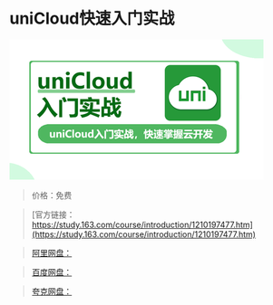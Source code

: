# uniCloud快速入门实战

![img](../../../assets/study163/free/2e1f05fdcac54b33ae17ded25f2ced95.png)

> 价格：免费

> [官方链接：https://study.163.com/course/introduction/1210197477.htm](https://study.163.com/course/introduction/1210197477.htm)

> [阿里网盘：]()

> [百度网盘：]()

> [夸克网盘：]()
